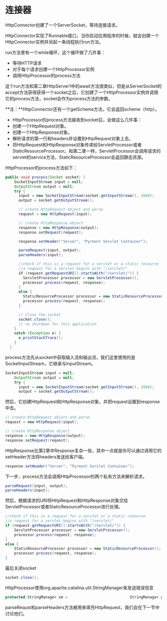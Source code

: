 # 连接器

HttpConnector创建了一个ServerSocket，等待连接请求。

HttpConnector实现了Runnable接口，当你启动应用程序的时候，就会创建一个HttpConnector实例并另起一条线程执行run方法。

run方法里有一个while循环，这个循环做了几件事：

- 等待HTTP请求
- 对于每个请求创建一个HttpProcessor实例
- 调用HttpProcessor的process方法

这个run方法和第二章HttpServer1中的await方法很类似，但是从ServerSocket的accept方法获得获得一个socket之后，它创建了一个HttpProcessor实例并调用它的process方法，socket会作为process方法的参数。

**注：**HttpConnector还有一个getScheme方法，它会返回scheme（http）。

- HttpProcessor的process方法接收到socket后，会做这么几件事：
- 创建一个HttpRequest对象。
- 创建一个HttpResponse对象。
- 解析请求的第一行和headers并设置到HttpRequest对象上去。
- 将HttpRequest和HttpResponse对象传递给ServletProcessor或者StaticResourceProcessor。和第二章一样，ServletProcessor会调用请求的servlet的service方法，StaticResourceProcessor会返回静态资源。

HttpProcessor的process方法如下：

```java
public void process(Socket socket) {
    SocketInputStream input = null;
    OutputStream output = null;
    try {
      input = new SocketInputStream(socket.getInputStream(), 2048);
      output = socket.getOutputStream();

      // create HttpRequest object and parse
      request = new HttpRequest(input);

      // create HttpResponse object
      response = new HttpResponse(output);
      response.setRequest(request);

      response.setHeader("Server", "Pyrmont Servlet Container");

      parseRequest(input, output);
      parseHeaders(input);

      //check if this is a request for a servlet or a static resource
      //a request for a servlet begins with "/servlet/"
      if (request.getRequestURI().startsWith("/servlet/")) {
        ServletProcessor processor = new ServletProcessor();
        processor.process(request, response);
      }
      else {
        StaticResourceProcessor processor = new StaticResourceProcessor();
        processor.process(request, response);
      }

      // Close the socket
      socket.close();
      // no shutdown for this application
    }
    catch (Exception e) {
      e.printStackTrace();
    }
  }
```

process方法先从socket中获取输入流和输出流，我们这里使用的是SocketInputStream，它继承与InputStream。

```java
SocketInputStream input = null;
    OutputStream output = null;
    try {
      input = new SocketInputStream(socket.getInputStream(), 2048);
      output = socket.getOutputStream();
```

然后，它创建HttpRequest和HttpResponse对象，并把request设置到response中去。

```java
// create HttpRequest object and parse
request = new HttpRequest(input);

// create HttpResponse object
response = new HttpResponse(output);
response.setRequest(request);
```

HttpResponse比第2章中Response复杂一些，其中一点就是你可以通过调用它的setHeader方法将headers发送给客户端。

```java
response.setHeader("Server", "Pyrmont Servlet Container");
```

下一步，process方法会调用HttpProcessor的两个私有方法来解析请求。

```java
parseRequest(input, output);
parseHeaders(input);
```

然后，根据请求的URI将HttpRequest和HttpResponse对象交给ServletProcessor或者StaticResourceProcessor进行处理。

```java
//check if this is a request for a servlet or a static resource 
//a request for a servlet begins with "/servlet/"
if (request.getRequestURI().startsWith("/servlet/")) {
    ServletProcessor processor = new ServletProcessor();
    processor.process(request, response);
}
else {
    StaticResourceProcessor processor = new StaticResourceProcessor();
    processor.process(request, response);
}
```

最后关闭socket

```java
socket.close();
```

HttpProcessor使用org.apache.catalina.util.StringManager来发送错误信息

```java
protected StringManager sm = 					        StringManager.getManager("ex03.pyrmont.connector.http");
```

parseRequst和parseHeaders方法被用来填充HttpRequest，我们会在下一节中讨论他们。



